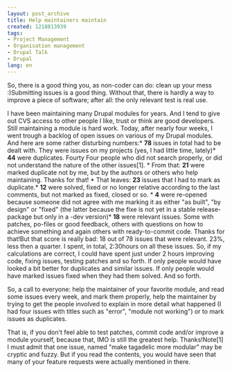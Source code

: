 ```yaml
---
layout: post_archive
title: Help maintainers maintain
created: 1218813939
tags:
- Project Management
- Organisation management
- Drupal Talk
- Drupal
lang: en
---
```

So, there is a good thing you, as non-coder can do: clean up your mess :)Submitting issues is a good thing. Without that, there is hardly a way to improve a piece of software; after all: the only relevant test is real use.

I have been maintaining many Drupal modules for years. And I tend to give out CVS access to other people I like, trust or think are good developers. Still maintaining a module is hard work. Today, after nearly four weeks, I went trough a backlog of open issues on various of my Drupal modules. And here are some rather disturbing numbers:* **78** issues in total had to be dealt with. They were issues on my projects (yes, I had little time, lately)* **44** were duplicates. Fourty Four people who did not search properly, or did not understand the nature of the other issues[1]. * From that: **21** were marked duplicate not by me, but by the authors or others who help maintaining. Thanks for that! * That leaves: **23** issues that I had to mark as duplicate.* **12** were solved, fixed or no longer relative according to the last comments, but not marked as fixed, closed or so. * **4** were re-opened because someone did not agree with me marking it as either "as built", "by design" or "fixed" (the latter because the fixe is not yet in a stable release-package but only in a -dev version)* **18** were relevant issues. Some with patches, po-files or good feedback, others with questions on how to achieve something and again others with ready-to-commit code. Thanks for that!But that score is really bad: 18 out of 78 issues that were relevant. 23%, less then a quarter. I spent, in total, 2:30hours on all these issues. So, if my calculations are correct, I could have spent just under 2 hours improving code, fixing issues, testing patches and so forth. If only people would have looked a bit better for duplicates and similar issues. If only people would have marked issues fixed when they had them solved. And so forth.

So, a call to everyone: help the maintainer of your favorite module, and read some issues every week, and mark them properly, help the maintainer by trying to get the people involved to explain in more detail what happened (I had four issues with titles such as "error", "module not working") or to mark issues as duplicates.

That is, if you don't feel able to test patches, commit code and/or improve a module yourself, because that, IMO is still the greatest help. Thanks!Note[1] I must admit that one issue, named "make tagadelic more modular" may be cryptic and fuzzy. But if you read the contents, you would have seen that many of your feature requests were actually mentioned in there.
